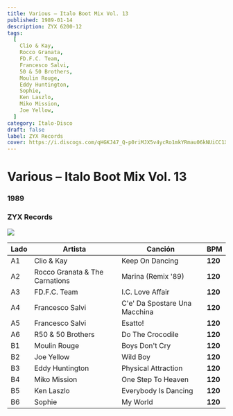 ```yaml
---
title: Various – Italo Boot Mix Vol. 13
published: 1989-01-14
description: ZYX 6200-12
tags:
  [
    Clio & Kay,
    Rocco Granata,
    FD.F.C. Team,
    Francesco Salvi,
    50 & 50 Brothers,
    Moulin Rouge,
    Eddy Huntington,
    Sophie,
    Ken Laszlo,
    Miko Mission,
    Joe Yellow,
  ]
category: Italo-Disco
draft: false
label: ZYX Records
cover: https://i.discogs.com/qHGKJ47_Q-p0riMJX5v4ycRo1mkYRmau06kNUiCC1XE/rs:fit/g:sm/q:90/h:595/w:600/czM6Ly9kaXNjb2dz/LWRhdGFiYXNlLWlt/YWdlcy9SLTU2MTk3/OTMtMTM5ODE4Nzcy/NS05MTMzLmpwZWc.jpeg
---
```


# Various – Italo Boot Mix Vol. 13

### **1989**

### ZYX Records

![](https://i.discogs.com/qHGKJ47_Q-p0riMJX5v4ycRo1mkYRmau06kNUiCC1XE/rs:fit/g:sm/q:90/h:595/w:600/czM6Ly9kaXNjb2dz/LWRhdGFiYXNlLWlt/YWdlcy9SLTU2MTk3/OTMtMTM5ODE4Nzcy/NS05MTMzLmpwZWc.jpeg)

| Lado | Artista                        | Canción                       | BPM     |
| ---- | ------------------------------ | ----------------------------- | ------- |
| A1   | Clio & Kay                     | Keep On Dancing               | **120** |
| A2   | Rocco Granata & The Carnations | Marina (Remix '89)            | **120** |
| A3   | FD.F.C. Team                   | I.C. Love Affair              | **120** |
| A4   | Francesco Salvi                | C'e' Da Spostare Una Macchina | **120** |
| A5   | Francesco Salvi                | Esatto!                       | **120** |
| A6   | R50 & 50 Brothers              | Do The Crocodile              | **120** |
| B1   | Moulin Rouge                   | Boys Don't Cry                | **120** |
| B2   | Joe Yellow                     | Wild Boy                      | **120** |
| B3   | Eddy Huntington                | Physical Attraction           | **120** |
| B4   | Miko Mission                   | One Step To Heaven            | **120** |
| B5   | Ken Laszlo                     | Everybody Is Dancing          | **120** |
| B6   | Sophie                         | My World                      | **120** |
